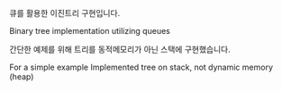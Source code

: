 큐를 활용한 이진트리 구현입니다.

Binary tree implementation utilizing queues

간단한 예제를 위해
트리를 동적메모리가 아닌 스택에 구현했습니다.

For a simple example
Implemented tree on stack, not dynamic memory (heap)